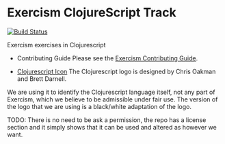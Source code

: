 # Exercism ClojureScript Track

[![Build Status](https://travis-ci.org/exercism/clojurescript.svg?branch=master)](https://travis-ci.org/exercism/clojurescript)

Exercism exercises in Clojurescript

* Contributing Guide
Please see the [Exercism Contributing Guide](https://github.com/exercism/x-api/blob/master/CONTRIBUTING.md#the-exercise-data).

* [Clojurescript Icon](https://raw.githubusercontent.com/cljs/logo/master/cljs.png)
The Clojurescript logo is designed by Chris Oakman and Brett Darnell.

We are using it to identify the Clojurescript language itself, not any part of Exercism, which we believe to be admissible under fair use.
The version of the logo that we are using is a black/white adaptation of the logo.

TODO: There is no need to be ask a permission, the repo has a license section and it simply shows that it can be used and altered as however we want.
